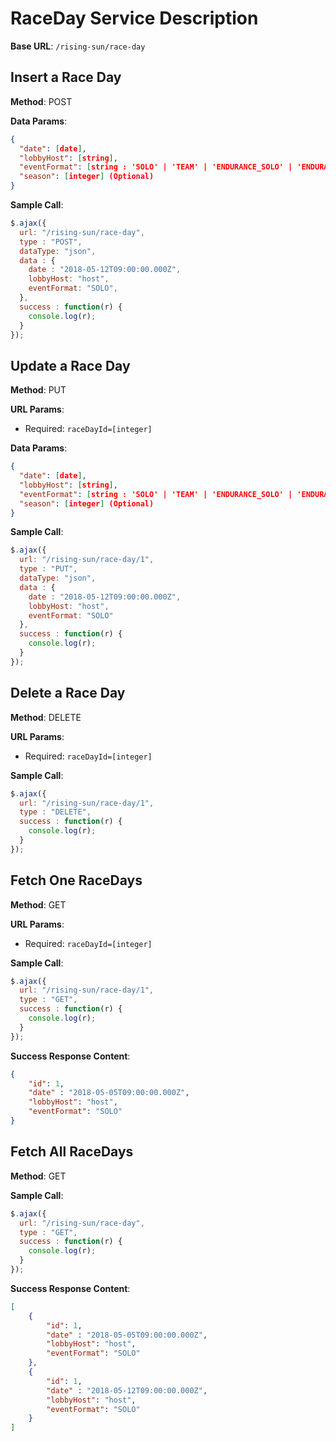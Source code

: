 # RaceDay Service Description

__Base URL__: `/rising-sun/race-day`

## Insert a Race Day

__Method__: POST

__Data Params__: 
```json
{
  "date": [date],
  "lobbyHost": [string],
  "eventFormat": [string : 'SOLO' | 'TEAM' | 'ENDURANCE_SOLO' | 'ENDURANCE_TEAM'],
  "season": [integer] (Optional)
}
```

__Sample Call__:
```javascript 
$.ajax({
  url: "/rising-sun/race-day",
  type : "POST",
  dataType: "json",
  data : { 
    date : "2018-05-12T09:00:00.000Z",
    lobbyHost: "host",
    eventFormat: "SOLO",
  },
  success : function(r) {
    console.log(r);
  }
});
```

## Update a Race Day

__Method__: PUT

__URL Params__:

* Required: `raceDayId=[integer]`

__Data Params__: 
```json
{
  "date": [date],
  "lobbyHost": [string],
  "eventFormat": [string : 'SOLO' | 'TEAM' | 'ENDURANCE_SOLO' | 'ENDURANCE_TEAM'],
  "season": [integer] (Optional)
}
```

__Sample Call__:
```javascript 
$.ajax({
  url: "/rising-sun/race-day/1",
  type : "PUT",
  dataType: "json",
  data : { 
    date : "2018-05-12T09:00:00.000Z",
    lobbyHost: "host",
    eventFormat: "SOLO"
  },
  success : function(r) {
    console.log(r);
  }
});
```

## Delete a Race Day

__Method__: DELETE

__URL Params__:

* Required: `raceDayId=[integer]`

__Sample Call__:
```javascript 
$.ajax({
  url: "/rising-sun/race-day/1",
  type : "DELETE",
  success : function(r) {
    console.log(r);
  }
});
```

## Fetch One RaceDays

__Method__: GET

__URL Params__:

* Required: `raceDayId=[integer]`

__Sample Call__:
```javascript 
$.ajax({
  url: "/rising-sun/race-day/1",
  type : "GET",
  success : function(r) {
    console.log(r);
  }
});
```

__Success Response Content__:
```json
{
    "id": 1, 
    "date" : "2018-05-05T09:00:00.000Z",
    "lobbyHost": "host",
    "eventFormat": "SOLO"
}
```

## Fetch All RaceDays

__Method__: GET

__Sample Call__:
```javascript 
$.ajax({
  url: "/rising-sun/race-day",
  type : "GET",
  success : function(r) {
    console.log(r);
  }
});
```

__Success Response Content__:
```json
[
    {
        "id": 1, 
        "date" : "2018-05-05T09:00:00.000Z",
        "lobbyHost": "host",
        "eventFormat": "SOLO"
    },
    {
        "id": 1, 
        "date" : "2018-05-12T09:00:00.000Z",
        "lobbyHost": "host",
        "eventFormat": "SOLO"
    }
]
```